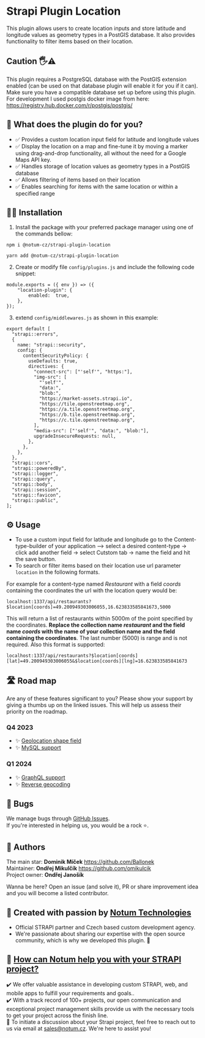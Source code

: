 # Strapi Plugin Location

This plugin allows users to create location inputs and store latitude and longitude values as geometry types in a PostGIS database. It also provides functionality to filter items based on their location.

## Caution 🖐⚠️

This plugin requires a PostgreSQL database with the PostGIS extension enabled (can be used on that database plugin will enable it for you if it can). Make sure you have a compatible database set up before using this plugin. For development I used postgis docker image from here: https://registry.hub.docker.com/r/postgis/postgis/

## 🙉 What does the plugin do for you?

- ✅ Provides a custom location input field for latitude and longitude values
- ✅ Display the location on a map and fine-tune it by moving a marker using drag-and-drop functionality, all without the need for a Google Maps API key.
- ✅ Handles storage of location values as geometry types in a PostGIS database
- ✅ Allows filtering of items based on their location
- ✅ Enables searching for items with the same location or within a specified range

## 🧑‍💻 Installation

1. Install the package with your preferred package manager using one of the commands bellow:

```
npm i @notum-cz/strapi-plugin-location
```
```
yarn add @notum-cz/strapi-plugin-location
```
2. Create or modify file `config/plugins.js` and include the following code snippet:

```
module.exports = ({ env }) => ({
	"location-plugin": {
		enabled:  true,
	},
});
```
3. extend `config/middlewares.js` as shown in this example:

```
export default [
  "strapi::errors",
  {
    name: "strapi::security",
    config: {
      contentSecurityPolicy: {
        useDefaults: true,
        directives: {
          "connect-src": ["'self'", "https:"],
          "img-src": [
            "'self'",
            "data:",
            "blob:",
            "https://market-assets.strapi.io",
            "https://tile.openstreetmap.org",
            "https://a.tile.openstreetmap.org",
            "https://b.tile.openstreetmap.org",
            "https://c.tile.openstreetmap.org",
          ],
          "media-src": ["'self'", "data:", "blob:"],
          upgradeInsecureRequests: null,
        },
      },
    },
  },
  "strapi::cors",
  "strapi::poweredBy",
  "strapi::logger",
  "strapi::query",
  "strapi::body",
  "strapi::session",
  "strapi::favicon",
  "strapi::public",
];
```
## ⚙️ Usage
 - To use a custom input field for latitude and longitude go to the Content-type-builder of your application –> select a desired content-type -> click add another field -> select Cutstom tab -> name the field and hit the save button.
 - To search or filter items based on their location use url parameter `location` in the following formats.

For example for a content-type named *Restaurant* with a field *coords* containing the coordinates the url with the location query would be:

`localhost:1337/api/restaurants?$location[coords]=49.200949303006055,16.623833585841673,5000`

This will return a list of restaurants within 5000m of the point specified by the coordinates. **Replace the collection name *restaurant* and the field name *coords* with the name of your collection name and the field containing the coordinates**. The last number (5000) is range and is not required.
Also this format is supported:

`localhost:1337/api/restaurants?$location[coords][lat]=49.200949303006055&$location[coords][lng]=16.623833585841673`

## 🛣️ Road map
Are any of these features significant to you? Please show your support by giving a thumbs up on the linked issues. This will help us assess their priority on the roadmap.
### Q4 2023
- ✨ [Geolocation shape field](https://github.com/notum-cz/strapi-plugin-location/issues/44)
- ✨ [MySQL support](https://github.com/notum-cz/strapi-plugin-location/issues/31)
### Q1 2024 
- ✨ [GraphQL support](https://github.com/notum-cz/strapi-plugin-location/issues/46)
- ✨ [Reverse geocoding](https://github.com/notum-cz/strapi-plugin-location/issues/45)
  
## 🐛 Bugs

We manage bugs through [GitHub Issues](https://github.com/notum-cz/strapi-plugin-location/issues). <br>
If you're interested in helping us, you would be a rock  ⭐.

## 🧔 Authors

The main star: **Dominik Míček** https://github.com/Ballonek <br>
Maintainer: **Ondřej Mikulčík** https://github.com/omikulcik <br>
Project owner: **Ondřej Janošík** <br>

Wanna be here? Open an issue (and solve it), PR or share improvement idea and you will become a listed contributor.

## 🚀 Created with passion by [Notum Technologies](https://notum.cz/en)

- Official STRAPI partner and Czech based custom development agency.
- We're passionate about sharing our expertise with the open source community, which is why we developed this plugin. 🖤

## 🎯 [How can Notum help you with your STRAPI project?](https://notum.cz/en/strapi/)

✔️ We offer valuable assistance in developing custom STRAPI, web, and mobile apps to fulfill your requirements and goals.. <br>
✔️ With a track record of 100+ projects, our open communication and exceptional project management skills provide us with the necessary tools to get your project across the finish line.<br>
📅 To initiate a discussion about your Strapi project, feel free to reach out to us via email at sales@notum.cz. We're here to assist you!
